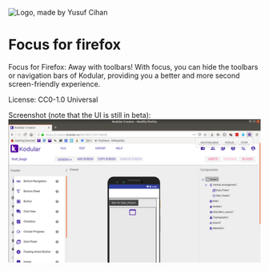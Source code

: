 ![Logo, made by Yusuf Cihan](https://addons.cdn.mozilla.net/user-media/addon_icons/1588/1588969-128.png)
# Focus for firefox
Focus for Firefox: Away with toolbars! With focus, you can hide the toolbars or navigation bars of Kodular, providing you a better and more second screen-friendly experience.

License: CC0-1.0 Universal

Screenshot (note that the UI is still in beta):
![The creator, showing the addon, on Ubuntu 18.04](https://raw.githubusercontent.com/Daaniiieel/focus-for-firefox/master/screenshot.png)
